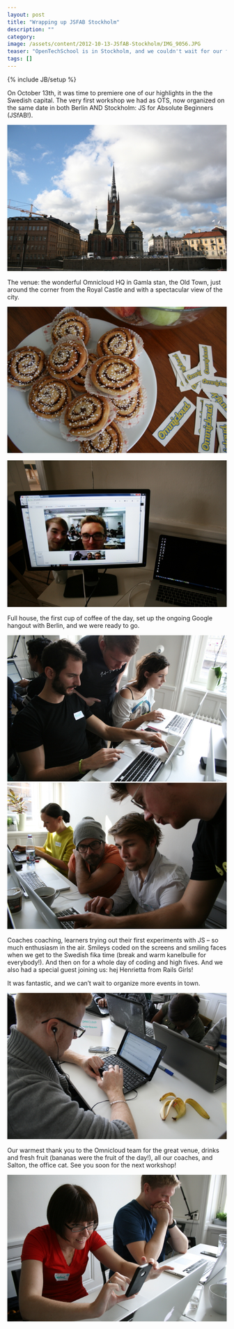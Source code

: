 ```yaml
---
layout: post
title: "Wrapping up JSFAB Stockholm"
description: ""
category: 
image: /assets/content/2012-10-13-JSfAB-Stockholm/IMG_9056.JPG
teaser: "OpenTechSchool is in Stockholm, and we couldn't wait for our first workshop to take place. Get to read and see all about it:"
tags: []
---
```

{% include JB/setup %}

On October 13th, it was time to premiere one of our highlights in the
the Swedish capital. The very first workshop we had as OTS, now
organized on the same date in both Berlin AND Stockholm: JS for
Absolute Beginners (JSfAB!). 

![Omnicloud HQ](/assets/content/2012-10-13-JSfAB-Stockholm/IMG_8946.JPG)

The venue: the wonderful Omnicloud HQ in Gamla stan, the Old Town,
just around the corner from the Royal Castle and with a spectacular
view of the city.

![Delicious pastries](/assets/content/2012-10-13-JSfAB-Stockholm/IMG_8997.JPG)

![Hanging out with OpenTechSchool Berlin](/assets/content/2012-10-13-JSfAB-Stockholm/IMG_8896.JPG)

Full house, the first cup of coffee of the day, set up the ongoing
Google hangout with Berlin, and we were ready to go. 

![Coaches and students 1](/assets/content/2012-10-13-JSfAB-Stockholm/IMG_8925.JPG)
![Coaches and students 2](/assets/content/2012-10-13-JSfAB-Stockholm/IMG_8971.JPG)

Coaches coaching, learners trying out their first experiments with JS
– so much enthusiasm in the air. Smileys coded on the screens and
smiling faces when we get to the Swedish fika time (break and warm
kanelbulle for everybody!). And then on for a whole day of coding and
high fives. And we also had a special guest joining us: hej Henrietta
from Rails Girls!

It was fantastic, and we can’t wait to organize more events in town.

![Coaches and students 3](/assets/content/2012-10-13-JSfAB-Stockholm/IMG_8901.JPG)

Our warmest thank you to the Omnicloud team for the great venue,
drinks and fresh fruit (bananas were the fruit of the day!), all our
coaches, and Salton, the office cat. See you soon for the next
workshop!

![Coaches and students 4](/assets/content/2012-10-13-JSfAB-Stockholm/IMG_9030.JPG)
